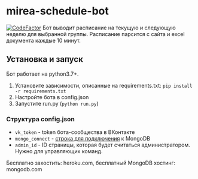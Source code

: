 # mirea-schedule-bot
[![CodeFactor](https://www.codefactor.io/repository/github/0niel/mirea-schedule-bot/badge)](https://www.codefactor.io/repository/github/0niel/mirea-schedule-bot)
Бот выводит расписание на текущую и следующую неделю для выбранной группы. Расписание парсится с сайта и excel документа каждые 10 минут.

## Установка и запуск
Бот работает на python3.7+. 
1. Установите зависимости, описанные на requirements.txt: `pip install -r requirements.txt`
2. Настройте бота в config.json
3. Запустите run.py (`python run.py`)

### Структура config.json
* `vk_token` - token бота-сообщества в ВКонтакте
* `mongo_connect` - [строка для подключения](mongodb+srv://msiet5wVdc5fh3AS:<password>@schedulebot.xredu.mongodb.net/<dbname>?retryWrites=true&w=majority) к MongoDB
* `admin_id` - ID страницы, которая будет считаться администратором. Нужно для управляющих команд.


Бесплатно захостить: heroku.com, бесплатный MongoDB хостинг: mongodb.com
